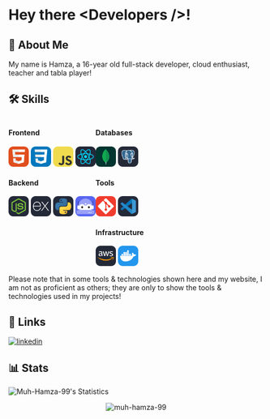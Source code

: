 # Hey there &#60;Developers /&#62;! 

## 🚀 About Me

My name is Hamza, a 16-year old full-stack developer, cloud enthusiast, teacher and tabla player!

## 🛠 Skills
<div style="display: flex; flex-direction: row;">
  <div>
    <h4>Frontend</h4>
    <img width ="40px" unselectable="True" src ="https://github.com/tandpfun/skill-icons/blob/main/icons/HTML.svg">
    <img width ="40px" unselectable="True" src ="https://github.com/tandpfun/skill-icons/blob/main/icons/CSS.svg">
    <img width ="40px" unselectable="True" src ="https://github.com/tandpfun/skill-icons/blob/main/icons/JavaScript.svg">
    <img width ="40px" unselectable="True" src ="https://github.com/tandpfun/skill-icons/blob/main/icons/React-Dark.svg">
    <br />
    <h4>Backend</h4>
    <img width ="40px" unselectable="True" src ="https://github.com/tandpfun/skill-icons/blob/main/icons/NodeJS-Dark.svg">
    <img width ="40px" unselectable="True" src ="https://github.com/tandpfun/skill-icons/blob/main/icons/ExpressJS-Dark.svg">
    <img width ="40px" unselectable="True" src ="https://github.com/tandpfun/skill-icons/blob/main/icons/Python-Dark.svg">
    <img width ="40px" unselectable="True" src ="https://github.com/tandpfun/skill-icons/blob/main/icons/DiscordBots.svg">
  </div>
  <div>
    <h4>Databases</h4>
    <img width ="40px" unselectable="True" src ="https://github.com/tandpfun/skill-icons/blob/main/icons/MongoDB.svg">
    <img width ="40px" unselectable="True" src ="https://github.com/tandpfun/skill-icons/blob/main/icons/PostgreSQL-Dark.svg">
    <br />
    <h4>Tools</h4>
    <img width ="40px" unselectable="True" src ="https://github.com/tandpfun/skill-icons/blob/main/icons/Git.svg">
    <img width ="40px" unselectable="True" src ="https://github.com/tandpfun/skill-icons/blob/main/icons/VSCode-Dark.svg">
    <br />
    <h4>Infrastructure</h4>
    <img width ="40px" unselectable="True" src ="https://github.com/tandpfun/skill-icons/blob/main/icons/AWS-Dark.svg">
    <img width ="40px" unselectable="True" src ="https://github.com/tandpfun/skill-icons/blob/main/icons/Docker.svg">
  </div>
</div>

Please note that in some tools & technologies shown here and my website, I am not as proficient as others; they are only to show the tools & technologies used in my projects!

## 🔗 Links
[![linkedin](https://img.shields.io/badge/linkedin-0A66C2?style=for-the-badge&logo=linkedin&logoColor=white)](https://www.linkedin.com/in/muhammad-hamza-18bb1a21b/)

## 📊 Stats
![Muh-Hamza-99's Statistics](https://github-readme-stats.vercel.app/api?username=Muh-Hamza-99&show_icons=true)

<p align="center"> <img src="https://komarev.com/ghpvc/?username=muh-hamza-99&label=Profile%20views&color=0e75b6&style=flat" alt="muh-hamza-99" /> </p>
